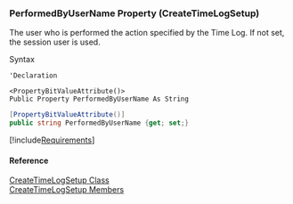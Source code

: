 ﻿### PerformedByUserName Property (CreateTimeLogSetup)

The user who is performed the action specified by the Time Log. If not set, the session user is used.

Syntax

```vbnet
'Declaration

<PropertyBitValueAttribute()>
Public Property PerformedByUserName As String
```

```csharp
[PropertyBitValueAttribute()]
public string PerformedByUserName {get; set;}
```

[!include[Requirements](../partials/requirements.md)]

#### Reference

[CreateTimeLogSetup Class](FChoice.Toolkits.Clarify~FChoice.Toolkits.Clarify.FieldOps.CreateTimeLogSetup.md)  
[CreateTimeLogSetup Members](FChoice.Toolkits.Clarify~FChoice.Toolkits.Clarify.FieldOps.CreateTimeLogSetup_members.md)